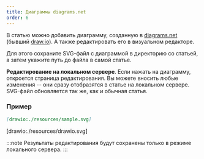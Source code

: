 ```yaml
---
title: Диаграммы diagrams.net
order: 6
---
```


В статью можно добавить диаграмму, созданную в [diagrams.net](https://www.diagrams.net/) (бывший [draw.io](https://en.wikipedia.org/wiki/Diagrams.net)). А также редактировать его в визуальном редакторе.

Для этого сохраните SVG-файл с диаграммой в директорию со статьей, а затем укажите путь до файла в самой статье.

**Редактирование на локальном сервере**. Если нажать на диаграмму, откроется страница редактирования. Вы можете вносить любые изменения -- они сразу отобразятся в статье на локальном сервере. SVG-файл обновляется так же, как и обычная статья.

### Пример

```md
[drawio:./resources/sample.svg]
```

[drawio:./resources/drawio.svg]

:::note
Результаты редактирования будут сохранены только в режиме локального сервера.
:::

